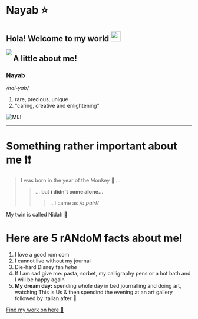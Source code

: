  #  Nayab ⭐️ 
 ## Hola! Welcome to my world <img src="https://user-images.githubusercontent.com/5679180/79618120-0daffb80-80be-11ea-819e-d2b0fa904d07.gif" width="27px">

<img align="left" src="https://github.com/anathayna/anathayna/blob/master/assets/pusheencode.gif"/>

##  A little about me! 
### 	Nayab 
*/nai-yab/*

1. rare, precious, unique
2. "caring, creative and enlightening"

![ME!](https://user-images.githubusercontent.com/117755571/207144353-de9b014e-7710-4437-af62-5726d24c994e.png)

------
# Something rather important about me ❗❗️ 

> I was born in the year of the Monkey 🙊 ...
>> ... but **i didn't come alone...**
> > > ...I came as */a pair!/*

My twin is called Nidah 💜 

 # Here are 5 rANdoM facts about me!
1. I love a good rom com 
2. I cannot live without my journal
3. Die-hard Disney fan *hehe*
4. If I am sad give me: pasta, sorbet, my calligraphy pens or a hot bath and I will be happy again
5. **My dream day:** spending whole day in bed journalling and doing art, watching This is Us & then spendind the evening at an art gallery followed by Italian after 🤤 


[Find my work on here 🌟](https://www.instagram.com/letteroutloud_/)
